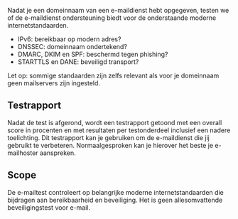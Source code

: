 Nadat je een domeinnaam van een e-maildienst hebt opgegeven, testen we of de e-maildienst ondersteuning biedt voor de onderstaande moderne internetstandaarden.

* IPv6: bereikbaar op modern adres?
* DNSSEC: domeinnaam ondertekend?
* DMARC, DKIM en SPF: beschermd tegen phishing?
* STARTTLS en DANE: beveiligd transport?

Let op: sommige standaarden zijn zelfs relevant als voor je domeinnaam geen mailservers zijn ingesteld.

## Testrapport
Nadat de test is afgerond, wordt een testrapport getoond met een overall score in procenten en met resultaten per testonderdeel inclusief een nadere toelichting. Dit testrapport kan je gebruiken om de e-maildienst die jij gebruikt te verbeteren. Normaalgesproken kan je hierover het beste je e-mailhoster aanspreken.   


## Scope
De e-mailtest controleert op belangrijke moderne internetstandaarden die bijdragen aan bereikbaarheid en beveiliging. Het is geen allesomvattende beveiligingstest voor e-mail.
